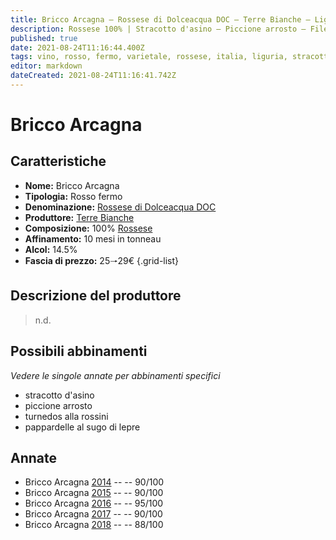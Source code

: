 ```yaml
---
title: Bricco Arcagna – Rossese di Dolceacqua DOC – Terre Bianche – Liguria (IT) – 25🠒29€ – 3★-5★
description: Rossese 100% | Stracotto d'asino – Piccione arrosto – Filetto alla rossini – Pappardelle al sugo di lepre
published: true
date: 2021-08-24T11:16:44.400Z
tags: vino, rosso, fermo, varietale, rossese, italia, liguria, stracotto d'asino, piccione arrosto, filetto alla rossini, pappardelle al sugo di lepre, 25🠒29€, 5 stelle
editor: markdown
dateCreated: 2021-08-24T11:16:41.742Z
---
```


# Bricco Arcagna

## Caratteristiche
- **Nome:** Bricco Arcagna
- **Tipologia:** Rosso fermo
- **Denominazione:** [Rossese di Dolceacqua DOC](/denominazioni/Italia/Liguria/DOC/Rossese-di-Dolceacqua) 
- **Produttore:** [Terre Bianche](/produttori/Italia/Liguria/Terre-Bianche) 
- **Composizione:** 100% [Rossese](/vitigni/Italia/bacca-nera/rossese)
- **Affinamento:** 10 mesi in tonneau
- **Alcol:** 14.5%
- **Fascia di prezzo:** 25🠒29€
{.grid-list}

## Descrizione del produttore

> n.d.

## Possibili abbinamenti
*Vedere le singole annate per abbinamenti specifici*

- stracotto d'asino
- piccione arrosto
- turnedos alla rossini
- pappardelle al sugo di lepre

## Annate
- Bricco Arcagna [2014](vini/Italia/Liguria/Terre-Bianche/Bricco-Arcagna/2014) -- <span class="star-4"></span> -- 90/100
- Bricco Arcagna [2015](vini/Italia/Liguria/Terre-Bianche/Bricco-Arcagna/2015) -- <span class="star-4"></span> -- 90/100
- Bricco Arcagna [2016](vini/Italia/Liguria/Terre-Bianche/Bricco-Arcagna/2016) -- <span class="star-5"></span> -- 95/100
- Bricco Arcagna [2017](vini/Italia/Liguria/Terre-Bianche/Bricco-Arcagna/2017) -- <span class="star-4"></span> -- 90/100
- Bricco Arcagna [2018](vini/Italia/Liguria/Terre-Bianche/Bricco-Arcagna/2018) -- <span class="star-3"></span> -- 88/100
